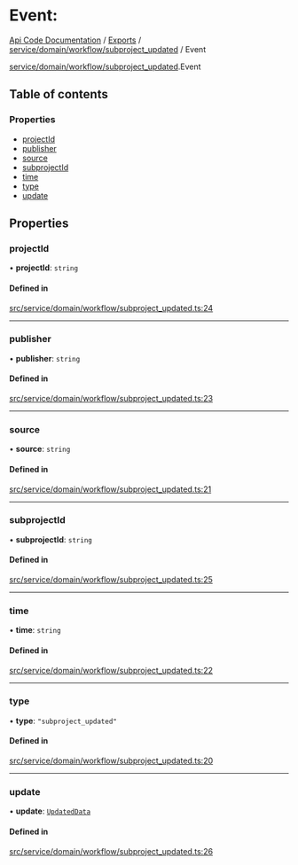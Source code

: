 # Event: 
 
[Api Code Documentation](../README.md) / [Exports](../modules.md) / [service/domain/workflow/subproject\_updated](../modules/service_domain_workflow_subproject_updated.md) / Event

[service/domain/workflow/subproject_updated](../modules/service_domain_workflow_subproject_updated.md).Event

## Table of contents

### Properties

- [projectId](service_domain_workflow_subproject_updated.Event.md#projectid)
- [publisher](service_domain_workflow_subproject_updated.Event.md#publisher)
- [source](service_domain_workflow_subproject_updated.Event.md#source)
- [subprojectId](service_domain_workflow_subproject_updated.Event.md#subprojectid)
- [time](service_domain_workflow_subproject_updated.Event.md#time)
- [type](service_domain_workflow_subproject_updated.Event.md#type)
- [update](service_domain_workflow_subproject_updated.Event.md#update)

## Properties

### projectId

• **projectId**: `string`

#### Defined in

[src/service/domain/workflow/subproject_updated.ts:24](https://github.com/openkfw/TruBudget/blob/0804644/api/src/service/domain/workflow/subproject_updated.ts#L24)

___

### publisher

• **publisher**: `string`

#### Defined in

[src/service/domain/workflow/subproject_updated.ts:23](https://github.com/openkfw/TruBudget/blob/0804644/api/src/service/domain/workflow/subproject_updated.ts#L23)

___

### source

• **source**: `string`

#### Defined in

[src/service/domain/workflow/subproject_updated.ts:21](https://github.com/openkfw/TruBudget/blob/0804644/api/src/service/domain/workflow/subproject_updated.ts#L21)

___

### subprojectId

• **subprojectId**: `string`

#### Defined in

[src/service/domain/workflow/subproject_updated.ts:25](https://github.com/openkfw/TruBudget/blob/0804644/api/src/service/domain/workflow/subproject_updated.ts#L25)

___

### time

• **time**: `string`

#### Defined in

[src/service/domain/workflow/subproject_updated.ts:22](https://github.com/openkfw/TruBudget/blob/0804644/api/src/service/domain/workflow/subproject_updated.ts#L22)

___

### type

• **type**: ``"subproject_updated"``

#### Defined in

[src/service/domain/workflow/subproject_updated.ts:20](https://github.com/openkfw/TruBudget/blob/0804644/api/src/service/domain/workflow/subproject_updated.ts#L20)

___

### update

• **update**: [`UpdatedData`](service_domain_workflow_subproject_updated.UpdatedData.md)

#### Defined in

[src/service/domain/workflow/subproject_updated.ts:26](https://github.com/openkfw/TruBudget/blob/0804644/api/src/service/domain/workflow/subproject_updated.ts#L26)
